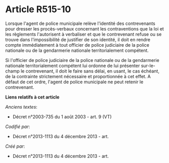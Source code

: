 # Article R515-10

Lorsque l'agent de police municipale relève l'identité des contrevenants pour dresser les procès-verbaux concernant les
contraventions que la loi et les règlements l'autorisent à verbaliser et que le contrevenant refuse ou se trouve dans
l'impossibilité de justifier de son identité, il doit en rendre compte immédiatement à tout officier de police judiciaire de
la police nationale ou de la gendarmerie nationale territorialement compétent.

Si l'officier de police judiciaire de la police nationale ou de la gendarmerie nationale territorialement compétent lui
ordonne de lui présenter sur-le-champ le contrevenant, il doit le faire sans délai, en usant, le cas échéant, de la
contrainte strictement nécessaire et proportionnée à cet effet. A défaut de cet ordre, l'agent de police municipale ne peut
retenir le contrevenant.

**Liens relatifs à cet article**

_Anciens textes_:

  - Décret n°2003-735 du 1 août 2003 - art. 9 (VT)

_Codifié par_:

  - Décret n°2013-1113 du 4 décembre 2013 - art.

_Créé par_:

  - Décret n°2013-1113 du 4 décembre 2013 - art.
